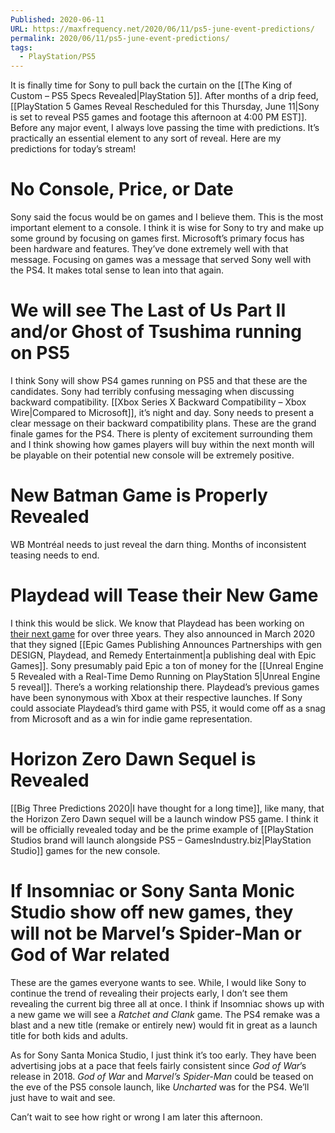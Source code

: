 ```yaml
---
Published: 2020-06-11
URL: https://maxfrequency.net/2020/06/11/ps5-june-event-predictions/
permalink: 2020/06/11/ps5-june-event-predictions/
tags:
  - PlayStation/PS5
---
```

It is finally time for Sony to pull back the curtain on the [[The King of Custom – PS5 Specs Revealed|PlayStation 5]]. After months of a drip feed, [[PlayStation 5 Games Reveal Rescheduled for this Thursday, June 11|Sony is set to reveal PS5 games and footage this afternoon at 4:00 PM EST]]. Before any major event, I always love passing the time with predictions. It’s practically an essential element to any sort of reveal. Here are my predictions for today’s stream!

# No Console, Price, or Date

Sony said the focus would be on games and I believe them. This is the most important element to a console. I think it is wise for Sony to try and make up some ground by focusing on games first. Microsoft’s primary focus has been hardware and features. They’ve done extremely well with that message. Focusing on games was a message that served Sony well with the PS4. It makes total sense to lean into that again.

# We will see The Last of Us Part II and/or Ghost of Tsushima running on PS5

I think Sony will show PS4 games running on PS5 and that these are the candidates. Sony had terribly confusing messaging when discussing backward compatibility. [[Xbox Series X Backward Compatibility – Xbox Wire|Compared to Microsoft]], it’s night and day. Sony needs to present a clear message on their backward compatibility plans.  These are the grand finale games for the PS4. There is plenty of excitement surrounding them and I think showing how games players will buy within the next month will be playable on their potential new console will be extremely positive.

# New Batman Game is Properly Revealed

WB Montréal needs to just reveal the darn thing. Months of inconsistent teasing needs to end.

# Playdead will Tease their New Game

I think this would be slick. We know that Playdead has been working on [their next game](https://twitter.com/Playdead/status/822455316277239809) for over three years. They also announced in March 2020 that they signed [[Epic Games Publishing Announces Partnerships with gen DESIGN, Playdead, and Remedy Entertainment|a publishing deal with Epic Games]]. Sony presumably paid Epic a ton of money for the [[Unreal Engine 5 Revealed with a Real-Time Demo Running on PlayStation 5|Unreal Engine 5 reveal]]. There’s a working relationship there. Playdead’s previous games have been synonymous with Xbox at their respective launches. If Sony could associate Playdead’s third game with PS5, it would come off as a snag from Microsoft and as a win for indie game representation.

# Horizon Zero Dawn Sequel is Revealed

[[Big Three Predictions 2020|I have thought for a long time]], like many, that the Horizon Zero Dawn sequel will be a launch window PS5 game. I think it will be officially revealed today and be the prime example of [[PlayStation Studios brand will launch alongside PS5 – GamesIndustry.biz|PlayStation Studio]] games for the new console.

# If Insomniac or Sony Santa Monic Studio show off new games, they will not be Marvel’s Spider-Man or God of War related

These are the games everyone wants to see. While, I would like Sony to continue the trend of revealing their projects early, I don’t see them revealing the current big three all at once. I think if Insomniac shows up with a new game we will see a *Ratchet and Clank* game. The PS4 remake was a blast and a new title (remake or entirely new) would fit in great as a launch title for both kids and adults.

As for Sony Santa Monica Studio, I just think it’s too early. They have been advertising jobs at a pace that feels fairly consistent since *God of War*’s release in 2018. *God of War* and *Marvel’s Spider-Man* could be teased on the eve of the PS5 console launch, like *Uncharted* was for the PS4. We’ll just have to wait and see.

Can’t wait to see how right or wrong I am later this afternoon.